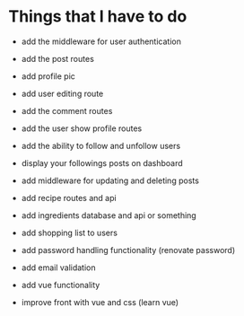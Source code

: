 # Things that I have to do
* add the middleware for user authentication
* add the post routes
* add profile pic
* add user editing route
* add the comment routes
* add the user show profile routes
* add the ability to follow and unfollow users
* display your followings posts on dashboard
* add middleware for updating and deleting posts
* add recipe routes and api
* add ingredients database and api or something
* add shopping list to users
* add password handling functionality (renovate password)
* add email validation

* add vue functionality
* improve front with vue and css (learn vue)